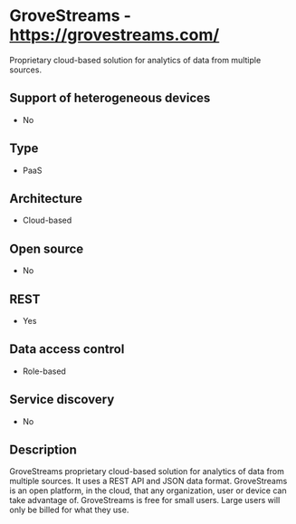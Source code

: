 # GroveStreams - https://grovestreams.com/
Proprietary cloud-based solution for analytics of data from multiple sources.

## Support of heterogeneous devices
- No

## Type
- PaaS

## Architecture
- Cloud-based

## Open source
- No

## REST
- Yes

## Data access control
- Role-based

## Service discovery
- No

## Description
GroveStreams proprietary cloud-based solution for analytics of data from multiple sources. It uses a REST API and JSON data format. GroveStreams is an open platform, in the cloud, that any organization, user or device can take advantage of. GroveStreams is free for small users. Large users will only be billed for what they use.

